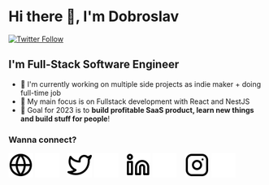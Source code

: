# Hi there 👋, I'm Dobroslav

[![Twitter Follow](https://img.shields.io/twitter/follow/dobroslav_dev?color=1DA1F2&logo=twitter&style=for-the-badge)](https://twitter.com/intent/follow?original_referer=https://github.com/DobroslavR&screen_name=dobroslav_dev)

## I'm Full-Stack Software Engineer

- 🚀 I'm currently working on multiple side projects as indie maker + doing full-time job
- 📕 My main focus is on Fullstack development with React and NestJS
- 🤔 Goal for 2023 is to **build profitable SaaS product, learn new things and build stuff for people**!

### Wanna connect?

[![website](./img/globe-light.svg)](https://www.dobroslavradosavljevic.com/#gh-light-mode-only)
[![website](./img/globe-dark.svg)](https://www.dobroslavradosavljevic.com/#gh-dark-mode-only)
&nbsp;&nbsp;
[![website](./img/twitter-light.svg)](https://twitter.com/dobroslav_dev#gh-light-mode-only)
[![website](./img/twitter-dark.svg)](https://twitter.com/dobroslav_dev#gh-dark-mode-only)
&nbsp;&nbsp;
[![website](./img/linkedin-light.svg)](https://linkedin.com/in/dobroslav-radosavljevic#gh-light-mode-only)
[![website](./img/linkedin-dark.svg)](https://linkedin.com/in/dobroslav-radosavljevic#gh-dark-mode-only)
&nbsp;&nbsp;
[![website](./img/instagram-light.svg)](https://instagram.com/dobroslav.radosavljevic#gh-light-mode-only)
[![website](./img/instagram-dark.svg)](https://instagram.com/dobroslav.radosavljevic#gh-dark-mode-only)

[tweet_audience]: https://twitter.com/TweetAudienceHQ
